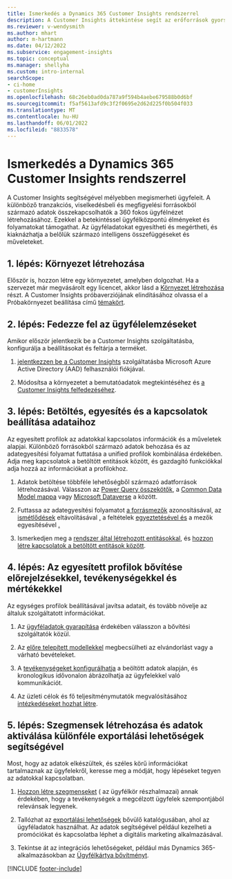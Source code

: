 ```yaml
---
title: Ismerkedés a Dynamics 365 Customer Insights rendszerrel
description: A Customer Insights áttekintése segít az erőforrások gyors elindításában.
ms.reviewer: v-wendysmith
ms.author: mhart
author: m-hartmann
ms.date: 04/12/2022
ms.subservice: engagement-insights
ms.topic: conceptual
ms.manager: shellyha
ms.custom: intro-internal
searchScope:
- ci-home
- customerInsights
ms.openlocfilehash: 68c26eb0ad0da787a9f594b4aebe679588b0d6bf
ms.sourcegitcommit: f5af5613afd9c3f2f0695e2d62d225f0b504f033
ms.translationtype: MT
ms.contentlocale: hu-HU
ms.lasthandoff: 06/01/2022
ms.locfileid: "8833578"
---
```

# <a name="get-started-with-dynamics-365-customer-insights"></a>Ismerkedés a Dynamics 365 Customer Insights rendszerrel

A Customer Insights segítségével mélyebben megismerheti ügyfeleit. A különböző tranzakciós, viselkedésbeli és megfigyelési forrásokból származó adatok összekapcsolhatók a 360 fokos ügyfélnézet létrehozásához. Ezekkel a betekintéssel ügyfélközpontú élményeket és folyamatokat támogathat. Az ügyféladatokat egyesítheti és megértheti, és kiaknázhatja a belőlük származó intelligens összefüggéseket és műveleteket.

## <a name="step-1-create-an-environment"></a>1. lépés: Környezet létrehozása

Először is, hozzon létre egy környezetet, amelyben dolgozhat. Ha a szervezet már megvásárolt egy licencet, akkor lásd a [Környezet létrehozása](create-environment.md) részt. A Customer Insights próbaverziójának elindításához olvassa el a Próbakörnyezet beállítása című [témakört](trial-signup.md).

## <a name="step-2-explore-customer-insights"></a>2. lépés: Fedezze fel az ügyfélelemzéseket

Amikor először jelentkezik be a Customer Insights szolgáltatásba, konfigurálja a beállításokat és feltárja a terméket.

1. [jelentkezzen be a Customer Insights](https://home.ci.ai.dynamics.com) szolgáltatásba Microsoft Azure Active Directory (AAD) felhasználói fiókjával.

1. Módosítsa a környezetet a bemutatóadatok megtekintéséhez és [a Customer Insights felfedezéséhez](home.md).

## <a name="step-3-ingest-unify-and-set-up-relationships-for-your-data"></a>3. lépés: Betöltés, egyesítés és a kapcsolatok beállítása adataihoz

Az egyesített profilok az adatokkal kapcsolatos információk és a műveletek alapjai. Különböző forrásokból származó adatok behozása és az adategyesítési folyamat futtatása a unified profilok kombinálása érdekében. Adja meg kapcsolatok a betöltött entitások között, és gazdagító funkciókkal adja hozzá az információkat a profilokhoz.

1. Adatok betöltése többféle lehetőségből származó adatforrások létrehozásával. Válasszon az [Power Query összekötők](connect-power-query.md), a [Common Data Model mappa](connect-common-data-model.md) vagy [Microsoft Dataverse](connect-dataverse-managed-lake.md) a között.

1. Futtassa az adategyesítési folyamatot [a forrásmezők](data-unification.md) azonosításával, az [ismétlődések](map-entities.md) eltávolításával [,](remove-duplicates.md) a feltételek [egyeztetésével és](match-entities.md) a mezők egyesítésével [.](merge-entities.md)

1. Ismerkedjen meg a [rendszer által létrehozott entitásokkal](entities.md), és [hozzon létre kapcsolatok a betöltött entitások között](relationships.md).

## <a name="step-4-enhance-unified-profiles-with-predictions-activities-and-measures"></a>4. lépés: Az egyesített profilok bővítése előrejelzésekkel, tevékenységekkel és mértékekkel

Az egységes profilok beállításával javítsa adatait, és tovább növelje az általuk szolgáltatott információkat.

1. Az [ügyféladatok gyarapítása](enrichment-hub.md) érdekében válasszon a bővítési szolgáltatók közül.

1. Az [előre telepített modellekkel](predictions-overview.md) megbecsülheti az elvándorlást vagy a várható bevételeket.

1. A [tevékenységeket konfigurálhatja](activities.md) a beöltött adatok alapján, és kronologikus idővonalon ábrázolhatja az ügyfelekkel való kommunikációt.

1. Az üzleti célok és fő teljesítménymutatók megvalósításához [intézkedéseket hozhat létre](measures.md).

## <a name="step-5-create-segments-and-activate-data-through-various-export-options"></a>5. lépés: Szegmensek létrehozása és adatok aktiválása különféle exportálási lehetőségek segítségével

Most, hogy az adatok elkészültek, és széles körű információkat tartalmaznak az ügyfelekről, keresse meg a módját, hogy lépéseket tegyen az adatokkal kapcsolatban.

1. [Hozzon létre szegmenseket](segments.md) ( az ügyfélkör részhalmazai) annak érdekében, hogy a tevékenységek a megcélzott ügyfelek szempontjából relevánsak legyenek.

1. Tallózhat az [exportálási lehetőségek](export-destinations.md) bővülő katalógusában, ahol az ügyféladatok használhat. Az adatok segítségével például kezelheti a promóciókat és kapcsolatba léphet a digitális marketing alkalmazásával.

1. Tekintse át az integrációs lehetőségeket, például más Dynamics 365-alkalmazásokban az [Ügyfélkártya bővítményt](customer-card-add-in.md).  


[!INCLUDE [footer-include](includes/footer-banner.md)]
